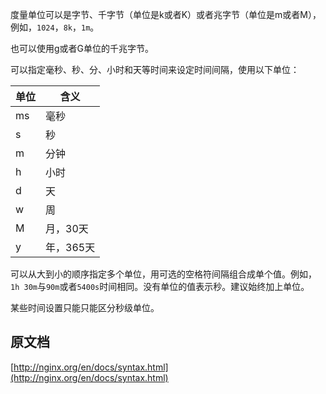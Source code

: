 度量单位可以是字节、千字节（单位是k或者K）或者兆字节（单位是m或者M），例如，`1024`，`8k`，`1m`。

也可以使用g或者G单位的千兆字节。

可以指定毫秒、秒、分、小时和天等时间来设定时间间隔，使用以下单位：

单位 | 含义
----|----
ms | 毫秒
s | 秒
m | 分钟
h | 小时
d | 天
w | 周
M | 月，30天
y | 年，365天

可以从大到小的顺序指定多个单位，用可选的空格符间隔组合成单个值。例如，`1h 30m`与`90m`或者`5400s`时间相同。没有单位的值表示秒。建议始终加上单位。

某些时间设置只能只能区分秒级单位。

## 原文档

[http://nginx.org/en/docs/syntax.html](http://nginx.org/en/docs/syntax.html)